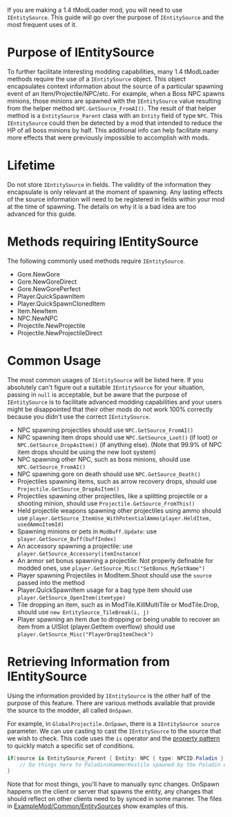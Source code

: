 If you are making a 1.4 tModLoader mod, you will need to use `IEntitySource`. This guide will go over the purpose of `IEntitySource` and the most frequent uses of it.

# Purpose of IEntitySource
To further facilitate interesting modding capabilities, many 1.4 tModLoader methods require the use of a `IEntitySource` object. This object encapsulates context information about the source of a particular spawning event of an Item/Projectile/NPC/etc. For example, when a Boss NPC spawns minions, those minions are spawned with the `IEntitySource` value resulting from the helper method `NPC.GetSource_FromAI()`. The result of that helper method is a `EntitySource_Parent` class with an `Entity` field of type `NPC`. This `IEntitySource` could then be detected by a mod that intended to reduce the HP of all boss minions by half. This additional info can help facilitate many more effects that were previously impossible to accomplish with mods.

# Lifetime
Do not store `IEntitySource` in fields. The validity of the information they encapsulate is only relevant at the moment of spawning. Any lasting effects of the source information will need to be registered in fields within your mod at the time of spawning. The details on why it is a bad idea are too advanced for this guide.

# Methods requiring IEntitySource
The following commonly used methods require `IEntitySource`.
* Gore.NewGore
* Gore.NewGoreDirect
* Gore.NewGorePerfect
* Player.QuickSpawnItem
* Player.QuickSpawnClonedItem
* Item.NewItem
* NPC.NewNPC
* Projectile.NewProjectile
* Projectile.NewProjectileDirect

# Common Usage
The most common usages of `IEntitySource` will be listed here. If you absolutely can't figure out a suitable `IEntitySource` for your situation, passing in `null` is acceptable, but be aware that the purpose of `IEntitySource` is to facilitate advanced modding capabilities and your users might be disappointed that their other mods do not work 100% correctly because you didn't use the correct `IEntitySource`.

* NPC spawning projectiles should use `NPC.GetSource_FromAI()`
* NPC spawning item drops should use `NPC.GetSource_Loot()` (if loot) or `NPC.GetSource_DropAsItem()` (if anything else). (Note that 99.9% of NPC item drops should be using the new loot system)
* NPC spawning other NPC, such as boss minions, should use `NPC.GetSource_FromAI()`
* NPC spawning gore on death should use `NPC.GetSource_Death()`
* Projectiles spawning items, such as arrow recovery drops, should use `Projectile.GetSource_DropAsItem()`
* Projectiles spawning other projectiles, like a splitting projectile or a shooting minion, should use `Projectile.GetSource_FromThis()`
* Held projectile weapons spawning other projectiles using ammo should use `player.GetSource_ItemUse_WithPotentialAmmo(player.HeldItem, usedAmmoItemId)`
* Spawning minions or pets in `ModBuff.Update`: use `player.GetSource_Buff(buffIndex)`
* An accessory spawning a projectile: use `player.GetSource_Accessory(itemInstance)`
* An armor set bonus spawning a projectile: Not properly definable for modded ones, use `player.GetSource_Misc("SetBonus_MySetName")`
* Player spawning Projectiles in ModItem.Shoot should use the `source` passed into the method
* Player.QuickSpawnItem usage for a bag type item should use `player.GetSource_OpenItem(itemtype)`
* Tile dropping an item, such as in ModTile.KillMultiTile or ModTile.Drop, should use `new EntitySource_TileBreak(i, j)`
* Player spawning an item due to dropping or being unable to recover an item from a UISlot (player.GetItem overflow) should use `player.GetSource_Misc("PlayerDropItemCheck")`

# Retrieving Information from IEntitySource
Using the information provided by `IEntitySource` is the other half of the purpose of this feature. There are various methods available that provide the source to the modder, all called `OnSpawn`.

For example, in `GlobalProjectile.OnSpawn`, there is a `IEntitySource source` parameter. We can use casting to cast the `IEntitySource` to the source that we wish to check. This code uses the `is` operator and the [property pattern](https://docs.microsoft.com/en-us/dotnet/csharp/language-reference/operators/patterns#property-pattern) to quickly match a specific set of conditions.
```cs
if(source is EntitySource_Parent { Entity: NPC { type: NPCID.Paladin } } && projectile.type == ProjectileID.PaladinsHammerHostile) {
	// Do things here to PaladinsHammerHostile spawned by the Paladin enemy
}
```

Note that for most things, you'll have to manually sync changes. OnSpawn happens on the client or server that spawns the entity, any changes that should reflect on other clients need to by synced in some manner. The files in [ExampleMod/Common/EntitySources](https://github.com/tModLoader/tModLoader/tree/1.4/ExampleMod/Common/EntitySources) show examples of this.
